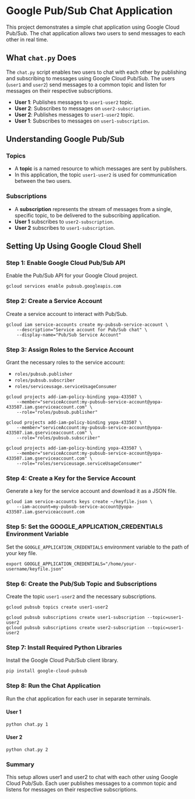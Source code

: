 # Google Pub/Sub Chat Application

This project demonstrates a simple chat application using Google Cloud Pub/Sub. The chat application allows two users to send messages to each other in real time.

## What `chat.py` Does

The `chat.py` script enables two users to chat with each other by publishing and subscribing to messages using Google Cloud Pub/Sub. The users (`user1` and `user2`) send messages to a common topic and listen for messages on their respective subscriptions.

- **User 1**: Publishes messages to `user1-user2` topic.
- **User 2**: Subscribes to messages on `user2-subscription`.
- **User 2**: Publishes messages to `user1-user2` topic.
- **User 1**: Subscribes to messages on `user1-subscription`.

## Understanding Google Pub/Sub

### Topics
- A **topic** is a named resource to which messages are sent by publishers.
- In this application, the topic `user1-user2` is used for communication between the two users.

### Subscriptions
- A **subscription** represents the stream of messages from a single, specific topic, to be delivered to the subscribing application.
- **User 1** subscribes to `user2-subscription`.
- **User 2** subscribes to `user1-subscription`.

## Setting Up Using Google Cloud Shell

### Step 1: Enable Google Cloud Pub/Sub API

Enable the Pub/Sub API for your Google Cloud project.

```
gcloud services enable pubsub.googleapis.com
```

### Step 2: Create a Service Account

Create a service account to interact with Pub/Sub.

```
gcloud iam service-accounts create my-pubsub-service-account \
    --description="Service account for Pub/Sub chat" \
    --display-name="Pub/Sub Service Account"
```

### Step 3: Assign Roles to the Service Account

Grant the necessary roles to the service account:
- `roles/pubsub.publisher`
- `roles/pubsub.subscriber`
- `roles/serviceusage.serviceUsageConsumer`

```
gcloud projects add-iam-policy-binding yopa-433507 \
    --member="serviceAccount:my-pubsub-service-account@yopa-433507.iam.gserviceaccount.com" \
    --role="roles/pubsub.publisher"

gcloud projects add-iam-policy-binding yopa-433507 \
    --member="serviceAccount:my-pubsub-service-account@yopa-433507.iam.gserviceaccount.com" \
    --role="roles/pubsub.subscriber"

gcloud projects add-iam-policy-binding yopa-433507 \
    --member="serviceAccount:my-pubsub-service-account@yopa-433507.iam.gserviceaccount.com" \
    --role="roles/serviceusage.serviceUsageConsumer"
```

### Step 4: Create a Key for the Service Account

Generate a key for the service account and download it as a JSON file.

```
gcloud iam service-accounts keys create ~/keyfile.json \
    --iam-account=my-pubsub-service-account@yopa-433507.iam.gserviceaccount.com
```

### Step 5: Set the GOOGLE_APPLICATION_CREDENTIALS Environment Variable

Set the `GOOGLE_APPLICATION_CREDENTIALS` environment variable to the path of your key file.

```
export GOOGLE_APPLICATION_CREDENTIALS="/home/your-username/keyfile.json"
```

### Step 6: Create the Pub/Sub Topic and Subscriptions

Create the topic `user1-user2` and the necessary subscriptions.

```
gcloud pubsub topics create user1-user2

gcloud pubsub subscriptions create user1-subscription --topic=user1-user2
gcloud pubsub subscriptions create user2-subscription --topic=user1-user2
```

### Step 7: Install Required Python Libraries

Install the Google Cloud Pub/Sub client library.

```
pip install google-cloud-pubsub
```

### Step 8: Run the Chat Application

Run the chat application for each user in separate terminals.

#### User 1

```
python chat.py 1
```

#### User 2

```
python chat.py 2
```

### Summary

This setup allows user1 and user2 to chat with each other using Google Cloud Pub/Sub. Each user publishes messages to a common topic and listens for messages on their respective subscriptions.